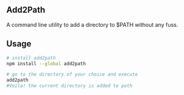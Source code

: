 
## Add2Path
A command line utility to add a directory to $PATH without any fuss.

## Usage

```sh
# install add2path
npm install --global add2path

# go to the directory of your choice and execute
add2path
#Voila! the current directory is added to path
```
